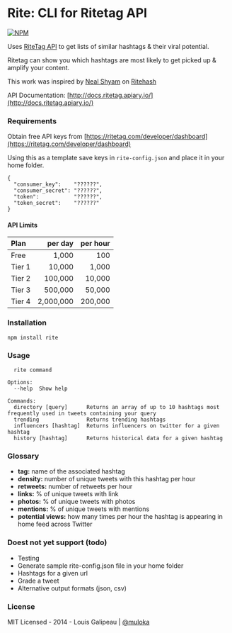 Rite: CLI for Ritetag API
=========================

[![NPM](https://nodei.co/npm/rite.png?downloads=true)](https://nodei.co/npm/rite/)

Uses [RiteTag API](http://ritetag.com/rest-api) to get lists of similar hashtags & their viral potential.

Ritetag can show you which hashtags are most likely to get picked up & amplify your content.

This work was inspired by [Neal Shyam](https://github.com/nealrs) on [Ritehash](https://github.com/nealrs/ritehash)

API Documentation: [http://docs.ritetag.apiary.io/](http://docs.ritetag.apiary.io/)

### Requirements

Obtain free API keys from [https://ritetag.com/developer/dashboard](https://ritetag.com/developer/dashboard)

Using this as a template save keys in `rite-config.json` and place it in your home folder.

    {
      "consumer_key":    "??????",
      "consumer_secret": "??????",
      "token":           "??????",
      "token_secret":    "??????"
    }

#### API Limits

| Plan   | per day   | per hour |
|:-------|----------:|---------:|
| Free   | 1,000     | 100      |
| Tier 1 | 10,000    | 1,000    |
| Tier 2 | 100,000   | 10,000   |
| Tier 3 | 500,000   | 50,000   |
| Tier 4 | 2,000,000 | 200,000  |

### Installation

    npm install rite

### Usage

      rite command

    Options:
      --help  Show help

    Commands:
      directory [query]      Returns an array of up to 10 hashtags most frequently used in tweets containing your query
      trending               Returns trending hashtags
      influencers [hashtag]  Returns influencers on twitter for a given hashtag
      history [hashtag]      Returns historical data for a given hashtag


### Glossary

- **tag:** name of the associated hashtag
- **density:** number of unique tweets with this hashtag per hour
- **retweets:** number of retweets per hour
- **links:** % of unique tweets with link
- **photos:** % of unique tweets with photos
- **mentions:** % of unique tweets with mentions
- **potential views:** how many times per hour the hashtag is appearing in home feed across Twitter

### Doest not yet support (todo)

- Testing
- Generate sample rite-config.json file in your home folder
- Hashtags for a given url
- Grade a tweet
- Alternative output formats (json, csv)

### License

MIT Licensed - 2014 - Louis Galipeau | [@muloka](https://twitter.com/muloka)